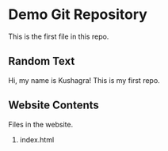 # Demo Git Repository

This is the first file in this repo.

## Random Text

Hi, my name is Kushagra!
This is my first repo.

## Website Contents
Files in the website.
1. index.html